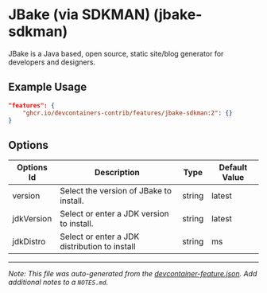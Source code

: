 

# JBake (via SDKMAN) (jbake-sdkman)

JBake is a Java based, open source, static site/blog generator for developers
and designers.

## Example Usage

```json
"features": {
    "ghcr.io/devcontainers-contrib/features/jbake-sdkman:2": {}
}
```

## Options

| Options Id | Description | Type | Default Value |
|-----|-----|-----|-----|
| version | Select the version of JBake to install. | string | latest |
| jdkVersion | Select or enter a JDK version to install. | string | latest |
| jdkDistro | Select or enter a JDK distribution to install | string | ms |



---

_Note: This file was auto-generated from the [devcontainer-feature.json](https://github.com/devcontainers-contrib/features/blob/main/src/jbake-sdkman/devcontainer-feature.json).  Add additional notes to a `NOTES.md`._
